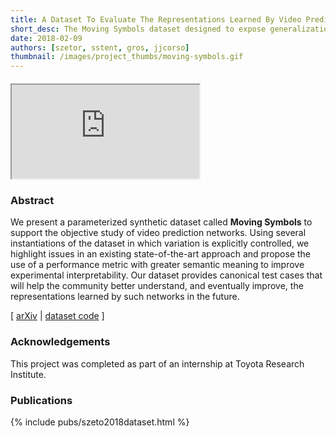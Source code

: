 ```yaml
---
title: A Dataset To Evaluate The Representations Learned By Video Prediction Models (Moving Symbols)
short_desc: The Moving Symbols dataset designed to expose generalization issues with existing video prediction networks.
date: 2018-02-09
authors: [szetor, sstent, gros, jjcorso]
thumbnail: /images/project_thumbs/moving-symbols.gif
---
```


<div class="row" style="margin: 20px 0px">
	<div class="col-xs-12 col-sm-10 col-sm-offset-1">
		<div class="embed-responsive embed-responsive-4by3">
		  <iframe class="embed-responsive-item" src="https://www.youtube.com/embed/3yG9z1aVgu8"></iframe>
		</div>
	</div>
</div>

### Abstract

We present a parameterized synthetic dataset called <strong>Moving Symbols</strong> to support the objective study of video prediction networks. Using several instantiations of the dataset in which variation is explicitly controlled, we highlight issues in an existing state-of-the-art approach and propose the use of a performance metric with greater semantic meaning to improve experimental interpretability. Our dataset provides canonical test cases that will help the community better understand, and eventually improve, the representations learned by such networks in the future.

[ [arXiv][arXiv] \| [dataset code][dataset code] ]

[arXiv]: https://arxiv.org/abs/1802.08936
[dataset code]: https://github.com/rszeto/moving-symbols

### Acknowledgements

This project was completed as part of an internship at Toyota Research Institute.

### Publications

{% include pubs/szeto2018dataset.html %}
